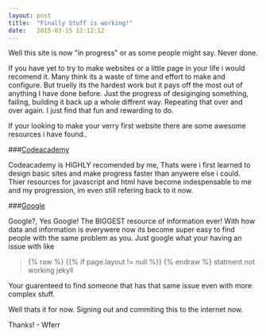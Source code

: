 ```yaml
---
layout: post
title:  "Finally Stuff is working!"
date:   2015-03-15 12:12:12
---
```

Well this site is now "in progress" or as some people might say. Never done.

If you have yet to try to make websites or a little page in your life i would recomend it. 
Many think its a waste of time and effort to make and configure. But truelly its the hardest work but it pays off the most out of anything I have done before. Just the progress of desiginging something, failing, building it back up a whole diffrent way. Repeating that over and over again. I just find that fun and rewarding to do.

If your looking to make your verry first website there are some awesome resources i have found..

###[Codeacademy](https://codecademy.com)

Codeacademy is HIGHLY recomended by me, Thats were i first learned to design basic sites and make progress faster than anywere else i could.
Thier resources for javascript and html have become indespensable to me and my progression, im even still refering back to it now.

###[Google](http://lmgtfy.com/)

Google?, Yes Google!
The BIGGEST resource of information ever!
With how data and information is everywere now its become super easy to find people with the same problem as you.
Just google what your having an issue with like 

>{% raw %} {{% if page.layout != null %}} {% endraw %} statment not working jekyll

Your guarenteed to find someone that has that same issue even with more complex stuff.

Well thats it for now. Signing out and commiting this to the internet now.

Thanks! - Wferr